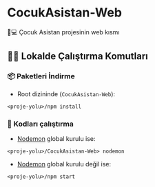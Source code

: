 # CocukAsistan-Web
🤖💻 Çocuk Asistan projesinin web kısmı 

## 🚴‍♀️ Lokalde Çalıştırma Komutları

### 📦 Paketleri İndirme

- Root dizininde (`CocukAsistan-Web`):

`<proje-yolu>/npm install`

### 🚀 Kodları çalıştırma
- [Nodemon](https://www.npmjs.com/package/nodemon) global kurulu ise:

`<proje-yolu>/CocukAsistan-Web> nodemon`

- [Nodemon](https://www.npmjs.com/package/nodemon) global kurulu değil ise:

`<proje-yolu>/npm start`